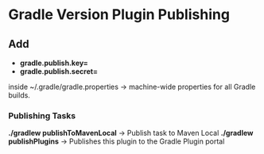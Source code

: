 # Gradle Version Plugin Publishing


## Add
- **gradle.publish.key=**
- **gradle.publish.secret=**

inside ~/.gradle/gradle.properties → machine-wide properties for all Gradle builds.

### Publishing Tasks
**./gradlew publishToMavenLocal** → Publish task to Maven Local
**./gradlew publishPlugins** →  Publishes this plugin to the Gradle Plugin portal